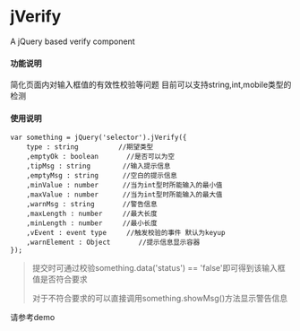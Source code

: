 jVerify
=======

A jQuery based verify component

#### 功能说明
简化页面内对输入框值的有效性校验等问题
目前可以支持string,int,mobile类型的检测

#### 使用说明
    var something = jQuery('selector').jVerify({
        type : string          //期望类型
        ,emptyOk : boolean       //是否可以为空
        ,tipMsg : string        //输入提示信息
        ,emptyMsg : string      //空白的提示信息
        ,minValue : number      //当为int型时所能输入的最小值
        ,maxValue : number      //当为int型时所能输入的最大值
        ,warnMsg : string       //警告信息
        ,maxLength : number     //最大长度
        ,minLength : number     //最小长度
        ,vEvent : event type     //触发校验的事件 默认为keyup
        ,warnElement : Object       //提示信息显示容器
    });
 > 提交时可通过校验something.data('status') == 'false'即可得到该输入框值是否符合要求
 >
 > 对于不符合要求的可以直接调用something.showMsg()方法显示警告信息

 请参考demo
